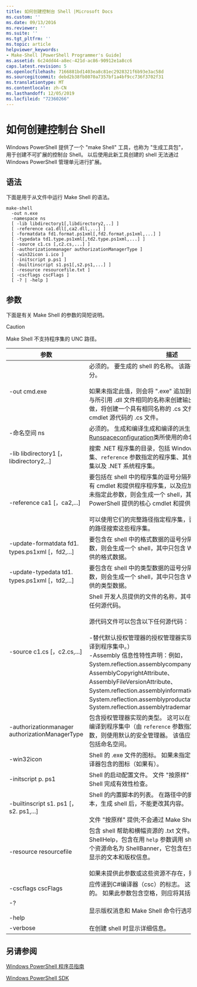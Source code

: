 ```yaml
---
title: 如何创建控制台 Shell |Microsoft Docs
ms.custom: ''
ms.date: 09/13/2016
ms.reviewer: ''
ms.suite: ''
ms.tgt_pltfrm: ''
ms.topic: article
helpviewer_keywords:
- Make-Shell [PowerShell Programmer's Guide]
ms.assetid: 6c24dd44-a8ec-421d-ac86-90912e1a8cc6
caps.latest.revision: 5
ms.openlocfilehash: 7166881bd1403ea8c81ec2928321f6b93e3ac58d
ms.sourcegitcommit: debd2b38fb8070a7357bf1a4bf9cc736f3702f31
ms.translationtype: MT
ms.contentlocale: zh-CN
ms.lasthandoff: 12/05/2019
ms.locfileid: "72360266"
---
```

# <a name="how-to-create-a-console-shell"></a>如何创建控制台 Shell

Windows PowerShell 提供了一个 "make Shell" 工具，也称为 "生成工具包"，用于创建不可扩展的控制台 Shell。 以后使用此新工具创建的 shell 无法通过 Windows PowerShell 管理单元进行扩展。

## <a name="syntax"></a>语法

下面是用于从文件中运行 Make Shell 的语法。

```
make-shell
  -out n.exe
  -namespace ns
  [ -lib libdirectory1[,libdirectory2,..] ]
  [ -reference ca1.dll[,ca2.dll,...] ]
  [ -formatdata fd1.format.ps1xml[,fd2.format.ps1xml,...] ]
  [ -typedata td1.type.ps1xml[,td2.type.ps1xml,...] ]
  [ -source c1.cs [,c2.cs,...] ]
  [ -authorizationmanager authorizationManagerType ]
  [ -win32icon i.ico ]
  [ -initscript p.ps1 ]
  [ -builtinscript s1.ps1[,s2.ps1,...] ]
  [ -resource resourcefile.txt ]
  [ -cscflags cscFlags ]
  [ -? | -help ]
```

## <a name="parameters"></a>参数

下面是有关 Make Shell 的参数的简短说明。

> [!CAUTION]
> Make Shell 不支持程序集的 UNC 路径。

|参数|描述|
|---------------|-----------------|
|-out cmd.exe|必须的。 要生成的 shell 的名称。 该路径指定为此参数的一部分。<br /><br /> 如果未指定此值，则会将 ".exe" 追加到此值。 **警告：** 不要使用与所引用 .dll 文件相同的名称来创建输出文件。 如果尝试这样做，将创建一个具有相同名称的 .cs 文件，该文件将覆盖包含 cmdlet 源代码的 .cs 文件。|
|-命名空间 ns|必须的。 生成和编译生成和编译的派生的[Runspaceconfiguration](/dotnet/api/System.Management.Automation.Runspaces.RunspaceConfiguration)类所使用的命名空间。|
|-lib libdirectory1 [，libdirectory2,..]|搜索 .NET 程序集的目录，包括 Windows PowerShell 程序集、`reference` 参数指定的程序集、其他程序集间接引用的程序集以及 .NET 系统程序集。|
|-reference ca1 [，ca2,...]|要包括在 shell 中的程序集的逗号分隔列表。 这些程序集包括所有 cmdlet 和提供程序程序集，以及应加载的资源程序集。 如果未指定此参数，则会生成一个 shell，其中只包含 Windows PowerShell 提供的核心 cmdlet 和提供程序。<br /><br /> 可以使用它们的完整路径指定程序集，否则将使用 `lib` 参数指定的路径搜索这些程序集。|
|-update-formatdata fd1. types.ps1xml [，fd2,...]|要包含在 shell 中的格式数据的逗号分隔列表。 如果未指定此参数，则会生成一个 shell，其中只包含 Windows PowerShell 提供的格式数据。|
|-update-typedata td1. types.ps1xml [，td2,...]|要包含在 shell 中的类型数据的逗号分隔列表。 如果未指定此参数，则会生成一个 shell，其中只包含 Windows PowerShell 提供的类型数据。|
|-source c1.cs [，c2.cs,...]|Shell 开发人员提供的文件的名称，其中包含生成 shell 所需的任何源代码。<br /><br /> 源代码文件可以包含以下任何源代码：<br /><br /> -替代默认授权管理器的授权管理器实现。 （也可以将其提供编译到程序集中。）<br />-Assembly 信息性特性声明：例如，System.reflection.assemblycompanyattribute>、AssemblyCopyrightAttribute、AssemblyFileVersionAttribute、System.reflection.assemblyinformationalversionattribute>、System.reflection.assemblyproductattribute> 和System.reflection.assemblytrademarkattribute>.|
|-authorizationmanager authorizationManagerType|包含授权管理器实现的类型。 这可以在源代码中定义，也可以编译到程序集中（由 `reference` 参数指定）。 如果未指定此参数，则使用默认的安全管理器。 该值应该是完整的类型名称，包括命名空间。|
|-win32icon|Shell 的 .exe 文件的图标。 如果未指定，则 shell 将具有 c # 编译器包含的图标（如果有）。|
|-initscript p. ps1|Shell 的启动配置文件。 文件 "按原样" 提供;不会通过 Make Shell 完成有效性检查。|
|-builtinscript s1. ps1 [，s2. ps1,...]|Shell 的内置脚本的列表。 在路径中的脚本之前会发现这些脚本，生成 shell 后，不能更改其内容。<br /><br /> 文件 "按原样" 提供;不会通过 Make Shell 完成有效性检查。|
|-resource resourcefile|包含 shell 帮助和横幅资源的 .txt 文件。 第一个资源的名称为 ShellHelp，包含在用 `help` 参数调用 shell 时显示的文本。 第二个资源命名为 ShellBanner，它包含在交互模式下启动 shell 时显示的文本和版权信息。<br /><br /> 如果未提供此参数或这些资源不存在，则使用通用帮助和横幅。|
|-cscflags cscFlags|应传递到C#编译器（csc）的标志。 这些是通过未更改的传递的。 如果此参数包含空格，则应将其括在双引号中。|
|-?<br /><br /> -help|显示版权消息和 Make Shell 命令行选项。|
|-verbose|在创建 shell 时显示详细信息。|

## <a name="see-also"></a>另请参阅

[Windows PowerShell 程序员指南](./windows-powershell-programmer-s-guide.md)

[Windows PowerShell SDK](../windows-powershell-reference.md)